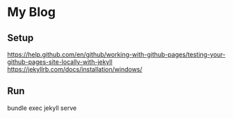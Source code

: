 # My Blog

## Setup

https://help.github.com/en/github/working-with-github-pages/testing-your-github-pages-site-locally-with-jekyll
https://jekyllrb.com/docs/installation/windows/

## Run

bundle exec jekyll serve